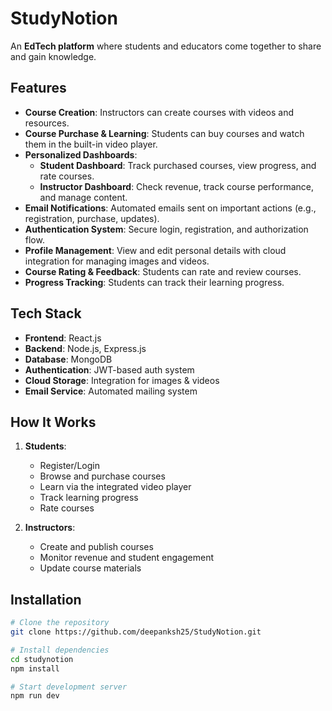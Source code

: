 # StudyNotion

An **EdTech platform** where students and educators come together to share and gain knowledge.

## Features

- **Course Creation**: Instructors can create courses with videos and resources.
- **Course Purchase & Learning**: Students can buy courses and watch them in the built-in video player.
- **Personalized Dashboards**:
  - **Student Dashboard**: Track purchased courses, view progress, and rate courses.
  - **Instructor Dashboard**: Check revenue, track course performance, and manage content.
- **Email Notifications**: Automated emails sent on important actions (e.g., registration, purchase, updates).
- **Authentication System**: Secure login, registration, and authorization flow.
- **Profile Management**: View and edit personal details with cloud integration for managing images and videos.
- **Course Rating & Feedback**: Students can rate and review courses.
- **Progress Tracking**: Students can track their learning progress.

## Tech Stack

- **Frontend**: React.js
- **Backend**: Node.js, Express.js
- **Database**: MongoDB
- **Authentication**: JWT-based auth system
- **Cloud Storage**: Integration for images & videos
- **Email Service**: Automated mailing system

## How It Works

1. **Students**:
   - Register/Login
   - Browse and purchase courses
   - Learn via the integrated video player
   - Track learning progress
   - Rate courses

2. **Instructors**:
   - Create and publish courses
   - Monitor revenue and student engagement
   - Update course materials

## Installation

```bash
# Clone the repository
git clone https://github.com/deepanksh25/StudyNotion.git

# Install dependencies
cd studynotion
npm install

# Start development server
npm run dev
